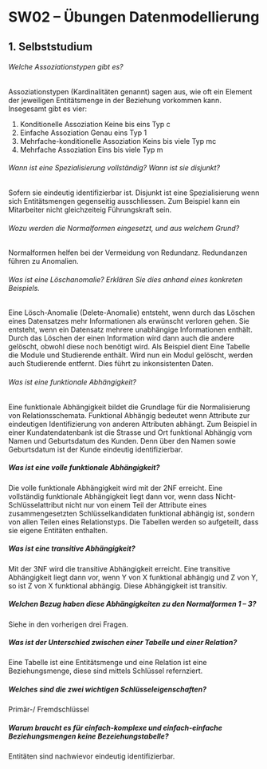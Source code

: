 # SW02 – Übungen Datenmodellierung
## 1. Selbststudium
###### Welche Assoziationstypen gibt es?
Assoziationstypen (Kardinalitäten genannt) sagen aus, wie oft ein Element der jeweiligen Entitätsmenge in der Beziehung vorkommen kann. Insegesamt gibt es vier:
1. Konditionelle Assoziation	Keine bis eins	Typ c
2. Einfache Assoziation	Genau eins		Typ 1
3. Mehrfache-konditionelle Assoziation	Keins bis viele	Typ mc
4. Mehrfache Assoziation	Eins bis viele	Typ m
###### Wann ist eine Spezialisierung vollständig? Wann ist sie disjunkt?
Sofern sie eindeutig identifizierbar ist.
Disjunkt ist eine Spezialisierung wenn sich Entitätsmengen gegenseitig ausschliessen. Zum Beispiel kann ein Mitarbeiter nicht gleichzeiteig Führungskraft sein.
###### Wozu werden die Normalformen eingesetzt, und aus welchem Grund?
Normalformen helfen bei der Vermeidung von Redundanz. Redundanzen führen zu Anomalien.
###### Was ist eine Löschanomalie? Erklären Sie dies anhand eines konkreten Beispiels.
Eine Lösch-Anomalie (Delete-Anomalie) entsteht, wenn durch das Löschen eines Datensatzes mehr Informationen als erwünscht verloren gehen. Sie entsteht, wenn ein Datensatz mehrere unabhängige Informationen enthält. Durch das Löschen der einen Information wird dann auch die andere gelöscht, obwohl diese noch benötigt wird.
Als Beispiel dient Eine Tabelle die Module und Studierende enthält. Wird nun ein Modul gelöscht, werden auch Studierende entfernt. Dies führt zu inkonsistenten Daten.
###### Was ist eine funktionale Abhängigkeit?
Eine funktionale Abhängigkeit bildet die Grundlage für die Normalisierung von Relationsschemata. Funktional Abhängig bedeutet wenn Attribute zur eindeutigen Identifizierung von anderen Attributen abhängt. Zum Beispiel in einer Kundatendatenbank ist die Strasse und Ort funktional Abhängig vom Namen und Geburtsdatum des Kunden. Denn über den Namen sowie Geburtsdatum ist der Kunde eindeutig identifizierbar.
##### Was ist eine volle funktionale Abhängigkeit?
Die volle funktionale Abhängigkeit wird mit der 2NF erreicht. Eine vollständig funktionale Abhängigkeit liegt dann vor, wenn dass Nicht-Schlüsselattribut nicht nur von einem Teil der Attribute eines zusammengesetzten Schlüsselkandidaten funktional abhängig ist, sondern von allen Teilen eines Relationstyps. Die Tabellen werden so aufgeteilt, dass sie eigene Entitäten enthalten.
##### Was ist eine transitive Abhängigkeit?
Mit der 3NF wird die transitive Abhängigkeit erreicht. Eine transitive Abhängigkeit liegt dann vor, wenn Y von X funktional abhängig und Z von Y, so ist Z von X funktional abhängig. Diese Abhängigkeit ist transitiv.
##### Welchen Bezug haben diese Abhängigkeiten zu den Normalformen 1 – 3?
Siehe in den vorherigen drei Fragen.
##### Was ist der Unterschied zwischen einer Tabelle und einer Relation?
Eine Tabelle ist eine Entitätsmenge und eine Relation ist eine Beziehungsmenge, diese sind mittels Schlüssel refernziert.
##### Welches sind die zwei wichtigen Schlüsseleigenschaften?
Primär-/ Fremdschlüssel
##### Warum braucht es für einfach-komplexe und einfach-einfache Beziehungsmengen keine Bezeiehungstabelle?
Entitäten sind nachwievor eindeutig identifizierbar.
 
